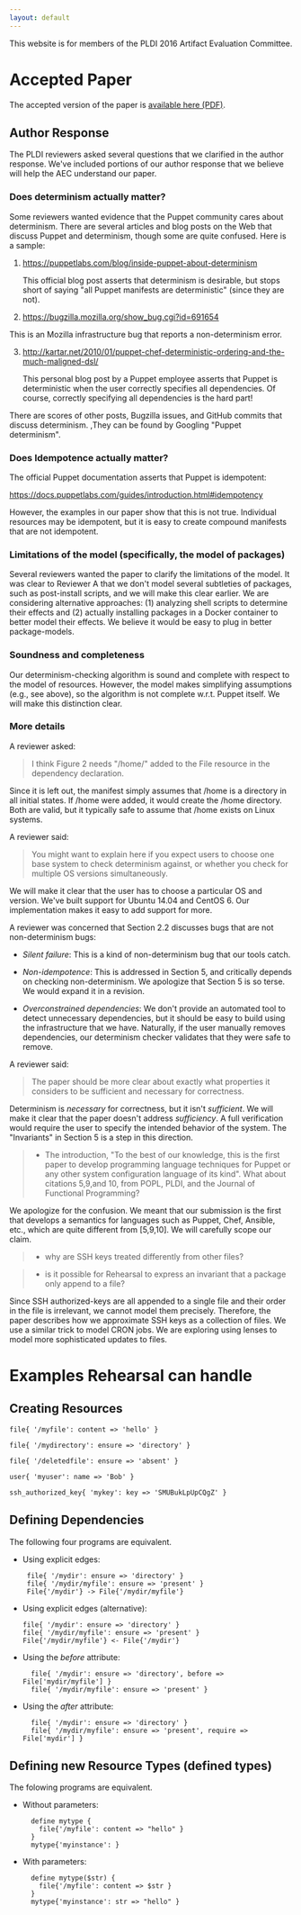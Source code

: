 ```yaml
---
layout: default
---
```


This website is for members of the PLDI 2016 Artifact Evaluation Committee.

# Accepted Paper

The accepted version of the paper is [available here (PDF)](rehearsal-accepted-version.pdf).

## Author Response

The PLDI reviewers asked several questions that we clarified in the author
response. We've included portions of our author response that we believe
will help the AEC understand our paper.

### Does determinism actually matter?

Some reviewers wanted evidence that the Puppet community cares about
determinism. There are several articles and blog posts on the Web
that discuss Puppet and determinism, though some are quite confused. Here
is a sample:

1. https://puppetlabs.com/blog/inside-puppet-about-determinism

   This official blog post asserts that determinism is desirable, but stops
   short of saying "all Puppet manifests are deterministic" (since they are
   not).

2. https://bugzilla.mozilla.org/show_bug.cgi?id=691654

  This is an Mozilla infrastructure bug that reports a non-determinism error.

3. http://kartar.net/2010/01/puppet-chef-deterministic-ordering-and-the-much-maligned-dsl/

   This personal blog post by a Puppet employee asserts that Puppet is
   deterministic when the user correctly specifies all dependencies.
   Of course, correctly specifying all dependencies is the hard part!

There are scores of other posts, Bugzilla issues, and GitHub commits that
discuss determinism. ,They can be found by Googling "Puppet determinism".

### Does Idempotence actually matter?

The official Puppet documentation asserts that Puppet is idempotent:

  https://docs.puppetlabs.com/guides/introduction.html#idempotency

However, the examples in our paper show that this is not true. Individual
resources may be idempotent, but it is easy to create compound manifests
that are not idempotent.

### Limitations of the model (specifically, the model of packages)

Several reviewers wanted the paper to clarify the limitations of the model.
It was clear to Reviewer A that we don't model several
subtleties of packages, such as post-install scripts, and we will make this
clear earlier. We are considering alternative approaches: (1) analyzing
shell scripts to determine their effects and (2) actually installing
packages in a Docker container to better model their effects. We
believe it would be easy to plug in better package-models.

### Soundness and completeness

Our determinism-checking algorithm is sound and complete with respect to the
model of resources. However, the model makes simplifying assumptions (e.g., see
above), so the algorithm is not complete w.r.t. Puppet itself. We will make this
distinction clear.

### More details

A reviewer asked:

>  I think Figure 2 needs "/home/" added to the File resource in the dependency
>  declaration.

Since it is left out, the manifest simply assumes that /home is a directory in
all initial states. If /home were added, it would create the /home directory.
Both are valid, but it typically safe to assume that /home exists on Linux
systems.

A reviewer said:

>  You might want to explain here if you expect users to
>  choose one base system to check determinism against, or whether you check for
>  multiple OS versions simultaneously.

We will make it clear that the user has to choose a particular OS and version.
We've built support for Ubuntu 14.04 and CentOS 6. Our implementation
makes it easy to add support for more.

A reviewer was concerned that Section 2.2 discusses bugs that are not
non-determinism bugs:

- *Silent failure*: This is a kind of non-determinism bug that our tools catch.

- *Non-idempotence*: This is addressed in Section 5, and critically depends
  on checking non-determinism. We apologize that Section 5 is so terse. We
  would expand it in a revision.

- *Overconstrained dependencies*: We don't provide an automated tool to detect
  unnecessary dependencies, but it should be easy to build using
  the infrastructure that we have. Naturally, if the user manually removes
  dependencies, our determinism checker validates that they were safe to remove.

A reviewer said:

> The paper should be more clear about exactly what properties it considers to
> be sufficient and necessary for correctness.

Determinism is *necessary* for correctness, but it isn't *sufficient*. We will
make it clear that the paper doesn't address *sufficiency*. A full verification
would require the user to specify the intended behavior of the system. The
"Invariants" in Section 5 is a step in this direction.

>  - The introduction, "To the best of our knowledge, this is the first
>    paper to develop programming language techniques for Puppet or any
>    other system configuration language of its kind". What about
>    citations 5,9,and 10, from POPL, PLDI, and the Journal of Functional
>    Programming?

We apologize for the confusion. We meant that our submission is the first
that develops a semantics for languages such as Puppet, Chef, Ansible, etc.,
which are quite different from [5,9,10]. We will carefully scope our claim.

>  - why are SSH keys treated differently from other files?

>  - is it possible for Rehearsal to express an invariant that a package only
>    append to a file?

Since SSH authorized-keys are all appended to a single file and their order in
the file is irrelevant, we cannot model them precisely. Therefore, the paper
describes how we approximate SSH keys as a collection of files. We use a similar
trick to model CRON jobs. We are exploring using lenses to model more
sophisticated updates to files.

# Examples Rehearsal can handle

## Creating Resources

```puppet
file{ '/myfile': content => 'hello' }

file{ '/mydirectory': ensure => 'directory' }

file{ '/deletedfile': ensure => 'absent' }

user{ 'myuser': name => 'Bob' }

ssh_authorized_key{ 'mykey': key => 'SMUBukLpUpCQgZ' }
```

##  Defining Dependencies

The following four programs are equivalent.

-  Using explicit edges:

   ```puppet
    file{ '/mydir': ensure => 'directory' }
    file{ '/mydir/myfile': ensure => 'present' }
    File{'/mydir'} -> File{'/mydir/myfile'}
   ```

- Using explicit edges (alternative):

  ```puppet
  file{ '/mydir': ensure => 'directory' }
  file{ '/mydir/myfile': ensure => 'present' }
  File{'/mydir/myfile'} <- File{'/mydir'}
  ```

- Using the *before* attribute:

  ```puppet
    file{ '/mydir': ensure => 'directory', before => File['mydir/myfile'] }
    file{ '/mydir/myfile': ensure => 'present' }
  ```

- Using the *after* attribute:

  ```puppet
    file{ '/mydir': ensure => 'directory' }
    file{ '/mydir/myfile': ensure => 'present', require => File['mydir'] }
  ```

## Defining new Resource Types (defined types)

The folowing programs are equivalent.

- Without parameters:

  ```puppet
    define mytype {
      file{'/myfile': content => "hello" }
    }
    mytype{'myinstance': }
  ```

- With parameters:

  ```puppet
    define mytype($str) {
      file{'/myfile': content => $str }
    }
    mytype{'myinstance': str => "hello" }
  ```
